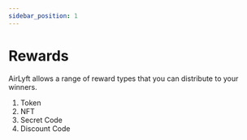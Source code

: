 ```yaml
---
sidebar_position: 1
---
```


# Rewards

AirLyft allows a range of reward types that you can distribute to your winners. 
1. Token
2. NFT
3. Secret Code 
4. Discount Code